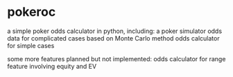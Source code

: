 # pokeroc
a simple poker odds calculator in python, including: 
  a poker simulator
  odds data for complicated cases based on Monte Carlo method
  odds calculator for simple cases

some more features planned but not implemented: 
  odds calculator for range
  feature involving equity and EV  


